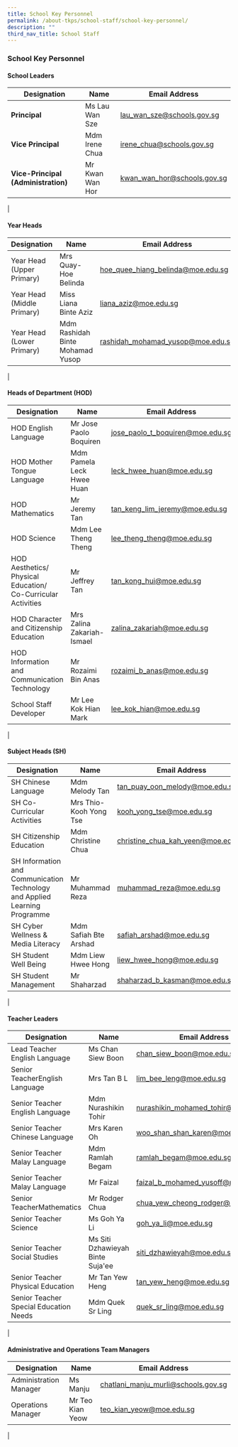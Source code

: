 ```yaml
---
title: School Key Personnel
permalink: /about-tkps/school-staff/school-key-personnel/
description: ""
third_nav_title: School Staff
---
```

### **School Key Personnel**

#### **School Leaders**

| Designation | Name | Email Address |
|---|---|---|
| **Principal** | Ms Lau Wan Sze | [lau\_wan\_sze@schools.gov.sg](mailto:lau\_wan\_sze@schools.gov.sg) |
| **Vice Principal** | Mdm Irene Chua | [irene\_chua@schools.gov.sg](mailto:irene\_chua@schools.gov.sg) |
| **Vice-Principal (Administration)** | Mr Kwan Wan Hor | [kwan\_wan\_hor@schools.gov.sg](mailto:kwan\_wan\_hor@schools.gov.sg) |
|

#### **Year Heads**

| Designation | Name | Email Address |
|---|---|---|
| Year Head<br>(Upper Primary) |  Mrs Quay-Hoe Belinda |  [hoe_quee_hiang_belinda@moe.edu.sg](mailto:hoe_quee_hiang_belinda@moe.edu.sg) |
| Year Head <br>(Middle Primary) |  Miss Liana Binte Aziz |  [liana_aziz@moe.edu.sg](mailto:liana_aziz@moe.edu.sg) |
| Year Head <br>(Lower Primary) |  Mdm Rashidah Binte  Mohamad Yusop |  [rashidah_mohamad_yusop@moe.edu.sg](mailto:rashidah_mohamad_yusop@moe.edu.sg) |
|

#### **Heads of Department (HOD)**

| Designation | Name | Email Address |
|---|---|---|
|  HOD English Language<br> |  Mr Jose Paolo Boquiren <br> |  [jose_paolo_t_boquiren@moe.edu.sg](mailto:jose_paolo_t_boquiren@moe.edu.sg)<br>  |
| HOD Mother Tongue Language |  Mdm Pamela Leck Hwee Huan |  [leck_hwee_huan@moe.edu.sg](mailto:leck_hwee_huan@moe.edu.sg) |
| HOD Mathematics |  Mr Jeremy Tan |  [tan_keng_lim_jeremy@moe.edu.sg](mailto:tan_keng_lim_jeremy@moe.edu.sg) |
| HOD Science |  Mdm Lee Theng Theng |  [lee_theng_theng@moe.edu.sg](mailto:lee_theng_theng@moe.edu.sg) |
| HOD Aesthetics/ Physical Education/ <br>Co-Curricular Activities |  Mr Jeffrey Tan |  [tan_kong_hui@moe.edu.sg](mailto:tan_kong_hui@moe.edu.sg) |
| HOD Character and Citizenship Education |  Mrs Zalina Zakariah-Ismael |  [zalina_zakariah@moe.edu.sg](mailto:zalina_zakariah@moe.edu.sg) |
| HOD Information and Communication Technology |  Mr Rozaimi Bin Anas |  [rozaimi_b_anas@moe.edu.sg](mailto:rozaimi_b_anas@moe.edu.sg) |
| School Staff Developer |  Mr Lee Kok Hian Mark |  [lee_kok_hian@moe.edu.sg](mailto:lee_kok_hian@moe.edu.sg) |
|

#### **Subject Heads (SH)**

| Designation | Name | Email Address |
|---|---|---|
| SH Chinese Language |  Mdm Melody Tan |  [tan_puay_oon_melody@moe.edu.sg](mailto:tan_puay_oon_melody@moe.edu.sg) |
| SH Co-Curricular Activities |  Mrs Thio-Kooh Yong Tse |  [kooh_yong_tse@moe.edu.sg](mailto:kooh_yong_tse@moe.edu.sg) |
| SH Citizenship Education |  Mdm Christine Chua |  [christine_chua_kah_yeen@moe.edu.sg](mailto:christine_chua_kah_yeen@moe.edu.sg) |
| SH Information and Communication Technology and Applied Learning Programme |  Mr Muhammad Reza |  [muhammad_reza@moe.edu.sg](mailto:muhammad_reza@moe.edu.sg) |
| SH Cyber Wellness & Media Literacy |  Mdm Safiah Bte Arshad |  [safiah_arshad@moe.edu.sg](mailto:safiah_arshad@moe.edu.sg) |
| SH Student Well Being |  Mdm Liew Hwee Hong |  [liew_hwee_hong@moe.edu.sg](mailto:liew_hwee_hong@moe.edu.sg) |
| SH Student Management |  Mr Shaharzad |  [shaharzad_b_kasman@moe.edu.sg](mailto:shaharzad_b_kasman@moe.edu.sg) |
|

#### **Teacher Leaders**

| Designation | Name | Email Address |
|---|---|---|
| Lead Teacher<br>English Language |  Ms Chan Siew Boon |  [chan_siew_boon@moe.edu.sg](mailto:chan_siew_boon@moe.edu.sg) |
| Senior TeacherEnglish Language |  Mrs Tan B L |  [lim_bee_leng@moe.edu.sg](mailto:lim_bee_leng@moe.edu.sg) |
| Senior Teacher<br>English Language |  Mdm Nurashikin Tohir |  [nurashikin_mohamed_tohir@moe.edu.sg](mailto:nurashikin_mohamed_tohir@moe.edu.sg) |
|Senior Teacher<br>Chinese Language |  Mrs Karen Oh |  [woo_shan_shan_karen@moe.edu.sg](mailto:woo_shan_shan_karen@moe.edu.sg) |
| Senior Teacher<br>Malay Language<br>  |  Mdm Ramlah Begam  |  [ramlah_begam@moe.edu.sg](mailto:ramlah_begam@moe.edu.sg)  |
| Senior Teacher<br>Malay Language |  Mr Faizal |  [faizal_b_mohamed_yusoff@moe.edu.sg](mailto:faizal_b_mohamed_yusoff@moe.edu.sg) |
| Senior TeacherMathematics |  Mr Rodger Chua |  [chua_yew_cheong_rodger@moe.edu.sg](mailto:chua_yew_cheong_rodger@moe.edu.sg) |
| Senior Teacher<br>Science |  Ms Goh Ya Li |  [goh_ya_li@moe.edu.sg](mailto:goh_ya_li@moe.edu.sg) |
|  Senior Teacher<br>Social Studies |  Ms Siti Dzhawieyah Binte Suja'ee |  [siti_dzhawieyah@moe.edu.sg](mailto:siti_dzhawieyah@moe.edu.sg)  |
| Senior Teacher<br>Physical Education |  Mr Tan Yew Heng |  [tan_yew_heng@moe.edu.sg](mailto:tan_yew_heng@moe.edu.sg) |
| Senior Teacher<br>Special Education Needs |  Mdm Quek Sr Ling |  [quek_sr_ling@moe.edu.sg](mailto:quek_sr_ling@moe.edu.sg) |
|

#### **Administrative and Operations Team Managers**

| Designation | Name | Email Address |
|---|---|---|
| Administration Manager |  Ms Manju |  [chatlani_manju_murli@schools.gov.sg](mailto:chatlani_manju_murli@schools.gov.sg) |
| Operations Manager |  Mr Teo Kian Yeow |  [teo_kian_yeow@moe.edu.sg](mailto:teo_kian_yeow@moe.edu.sg) |
|